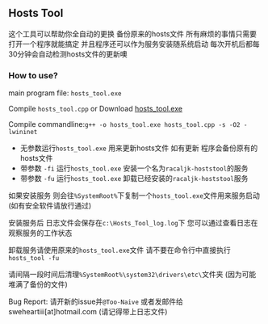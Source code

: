 ﻿## Hosts Tool

这个工具可以帮助你全自动的更换 备份原来的hosts文件 所有麻烦的事情只需要打开一个程序就能搞定 并且程序还可以作为服务安装随系统启动 每次开机后都每30分钟会自动检测hosts文件的更新噢

### How to use?

main program file: `hosts_tool.exe`

Compile `hosts_tool.cpp` or Download [hosts_tool.exe](https://git.io/vV4wp)

Compile commandline:`g++ -o hosts_tool.exe hosts_tool.cpp -s -O2 -lwininet`

 - 无参数运行`hosts_tool.exe` 用来更新hosts文件 如有更新 程序会备份原有的hosts文件
 - 带参数 `-fi` 运行`hosts_tool.exe` 安装一个名为`racaljk-hoststool`的服务
 - 带参数 `-fu` 运行`hosts_tool.exe` 卸载已经安装的`racaljk-hoststool`服务

如果安装服务 则会往`%SystemRoot%`下复制一个`hosts_tool.exe`文件用来服务启动(如有安全软件请放行通过)

安装服务后 日志文件会保存在`c:\Hosts_Tool_log.log`下 您可以通过查看日志在观察服务的工作状态

卸载服务请使用原来的`hosts_tool.exe`文件 请不要在命令行中直接执行`hosts_tool -fu`

请间隔一段时间后清理`%SystemRoot%\system32\drivers\etc\`文件夹 (因为可能堆满了备份的文件)

Bug Report: 请开新的issue并`@Too-Naive` 或者发邮件给 sweheartiii[at]hotmail.com (请记得带上日志文件)


